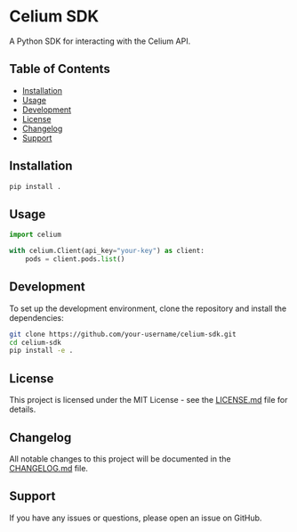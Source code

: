 # Celium SDK

A Python SDK for interacting with the Celium API.

## Table of Contents

- [Installation](#installation)
- [Usage](#usage)
- [Development](#development)
- [License](#license)
- [Changelog](#changelog)
- [Support](#support)

## Installation

```bash
pip install .
```

## Usage

```python
import celium

with celium.Client(api_key="your-key") as client:
    pods = client.pods.list()
```

## Development

To set up the development environment, clone the repository and install the dependencies:

```bash
git clone https://github.com/your-username/celium-sdk.git
cd celium-sdk
pip install -e .
```

## License

This project is licensed under the MIT License - see the [LICENSE.md](LICENSE.md) file for details.

## Changelog

All notable changes to this project will be documented in the [CHANGELOG.md](CHANGELOG.md) file.

## Support

If you have any issues or questions, please open an issue on GitHub.
